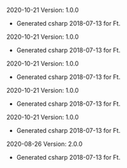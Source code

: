2020-10-21 Version: 1.0.0
- Generated csharp 2018-07-13 for Ft.

2020-10-21 Version: 1.0.0
- Generated csharp 2018-07-13 for Ft.

2020-10-21 Version: 1.0.0
- Generated csharp 2018-07-13 for Ft.

2020-10-21 Version: 1.0.0
- Generated csharp 2018-07-13 for Ft.

2020-10-21 Version: 1.0.0
- Generated csharp 2018-07-13 for Ft.

2020-08-26 Version: 2.0.0
- Generated csharp 2018-07-13 for Ft.

